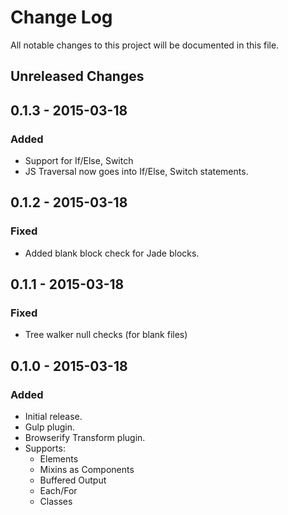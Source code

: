 # Change Log

All notable changes to this project will be documented in this file.

## Unreleased Changes

## 0.1.3 - 2015-03-18
### Added
- Support for If/Else, Switch
- JS Traversal now goes into If/Else, Switch statements.

## 0.1.2 - 2015-03-18
### Fixed
- Added blank block check for Jade blocks.

## 0.1.1 - 2015-03-18
### Fixed
- Tree walker null checks (for blank files)

## 0.1.0 - 2015-03-18
### Added
- Initial release.
- Gulp plugin.
- Browserify Transform plugin.
- Supports:
  - Elements
  - Mixins as Components
  - Buffered Output
  - Each/For
  - Classes
